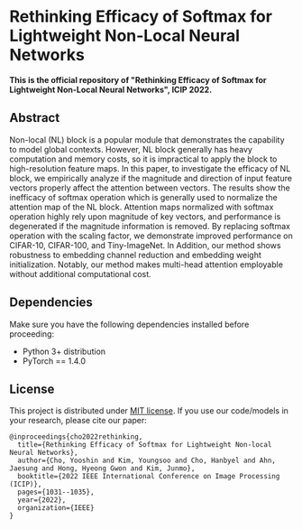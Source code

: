 # Rethinking Efficacy of Softmax for Lightweight Non-Local Neural Networks

**This is the official repository of "Rethinking Efficacy of Softmax for Lightweight Non-Local Neural Networks", ICIP 2022.**

## Abstract

Non-local (NL) block is a popular module that demonstrates the capability to model global contexts. However, NL block generally has heavy computation and memory costs, so it is impractical to apply the block to high-resolution feature maps. In this paper, to investigate the efficacy of NL block, we empirically analyze if the magnitude and direction of input feature vectors properly affect the attention between vectors. The results show the inefficacy of softmax operation which is generally used to normalize the attention map of the NL block. Attention maps normalized with softmax operation highly rely upon magnitude of key vectors, and performance is degenerated if the magnitude information is removed. By replacing softmax operation with the scaling factor, we demonstrate improved performance on CIFAR-10, CIFAR-100, and Tiny-ImageNet. In Addition, our method shows robustness to embedding channel reduction and embedding weight initialization. Notably, our method makes multi-head attention employable without additional computational cost.

## Dependencies
Make sure you have the following dependencies installed before proceeding:
- Python 3+ distribution
- PyTorch == 1.4.0

## License
This project is distributed under [MIT license](LICENSE.md). If you use our code/models in your research, please cite our paper:
```
@inproceedings{cho2022rethinking,
  title={Rethinking Efficacy of Softmax for Lightweight Non-local Neural Networks},
  author={Cho, Yooshin and Kim, Youngsoo and Cho, Hanbyel and Ahn, Jaesung and Hong, Hyeong Gwon and Kim, Junmo},
  booktitle={2022 IEEE International Conference on Image Processing (ICIP)},
  pages={1031--1035},
  year={2022},
  organization={IEEE}
}
```

